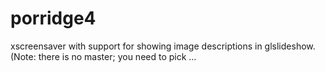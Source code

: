 # porridge4
xscreensaver with support for showing image descriptions in glslideshow. (Note: there is no master; you need to pick …
